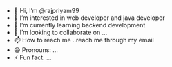 - 👋 Hi, I’m @rajpriyam99
- 👀 I’m interested in web developer and java developer
- 🌱 I’m currently learning backend development
- 💞️ I’m looking to collaborate on ...
- 📫 How to reach me ..reach me through my email
- 😄 Pronouns: ...
- ⚡ Fun fact: ...

<!---
rajpriyam99/rajpriyam99 is a ✨ special ✨ repository because its `README.md` (this file) appears on your GitHub profile.
You can click the Preview link to take a look at your changes.
--->

